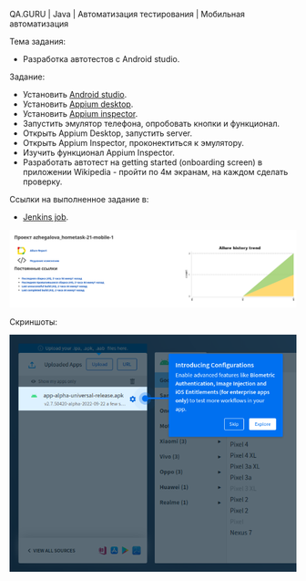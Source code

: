 QA.GURU | Java | Автоматизация тестирования | Мобильная автоматизация

Тема задания:

* Разработка автотестов с Android studio.

Задание:

* Установить <a target="_blank" href="https://developer.android.com/studio/">Android studio</a>.
* Установить <a target="_blank" href="https://github.com/appium/appium-desktop/">Appium desktop</a>.
* Установить <a target="_blank" href="https://github.com/appium/appium-inspector/">Appium inspector</a>.
* Запустить эмулятор телефона, опробовать кнопки и функционал.
* Открыть Appium Desktop, запустить server.
* Открыть Appium Inspector, проконектиться к эмулятору.
* Изучить функционал Appium Inspector.
* Разработать автотест на getting started (onboarding screen) в приложении Wikipedia - пройти по 4м экранам, на каждом сделать проверку.

Ссылки на выполненное задание в:

* <a target="_blank" href="https://jenkins.autotests.cloud/job/azhegalova_hometask-21-mobile-1/3/allure/">Jenkins job</a>.

<p align="center">
<img title="Allure Overview Dashboard" src="images/jenkins-report.png">
</p>


Скриншоты:

<p align="center">
<img title="Wiki-update" src="images/wiki-update.png">
</p>
